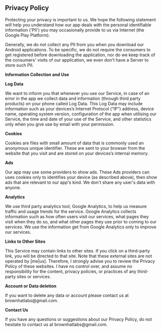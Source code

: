 
<html>
<body>
<h2>Privacy Policy</h2>

<p>Protecting your privacy is important to us. 
We hope the following statement will help you understand how our app deals with the personal identifiable information ('PII') you may occasionally provide to us via Internet (the Google Play Platform).</p>

<p>Generally, we do not collect any PII from you when you download our Android applications. 
To be specific, we do not require the consumers to get registered before downloading the application, 
nor do we keep track of the consumers' visits of our application, we even don't have a Server to store such PII.</p>

<p><strong>Information Collection and Use</strong></p>

<p><strong>Log Data</strong></p>
<p> We want to inform you that whenever you use our Service, in case of an error in the app we collect
    data and information (through third party products) on your phone called Log Data. This Log Data
    may include information such as your devices’s Internet Protocol (“IP”) address, device name,
    operating system version, configuration of the app when utilising our Service, the time and date
    of your use of the Service, and other statistics only when you give use by email with your permission.</p>

<p><strong>Cookies</strong></p>
<p>Cookies are files with small amount of data that is commonly used an anonymous unique identifier.
    These are sent to your browser from the website that you visit and are stored on your devices’s
    internal memory.</p>

<p><strong>Ads</strong></p>
<p>Our app may use some providers to show ads. These Ads providers can uses cookies only to identifies your device (as described above), 
then show ads that are relevant to our app's kind. We don't share any user's data with anyone.</p>

<p><strong>Analytics</strong></p>
<p>We use third party analytics tool, Google Analytics, to help us measure traffic and usage trends 
for the service. Google Analytics collects information such as how often users visit our services, 
what pages they visit when they do so, and what other pages they use prior to coming to our services. 
We use the information get from Google Analytics only to improve our services.</p>

<p><strong>Links to Other Sites</strong></p>
<p>This Service may contain links to other sites. If you click on a third-party link, you will be
    directed to that site. Note that these external sites are not operated by [me|us]. Therefore, I
    strongly advise you to review the Privacy Policy of these websites. I have no control over, and
    assume no responsibility for the content, privacy policies, or practices of any third-party
    sites or services.</p>

<p><strong>Account or Data deletion</strong></p>
<p>If you want to delete any data or account please contact
    us at brownhatlabs@gmail.com.</p>
    </body>

<p><strong>Contact Us</strong></p>
<p>If you have any questions or suggestions about our Privacy Policy, do not hesitate to contact
    us at brownhatlabs@gmail.com.</p>
    </body>
</html>
